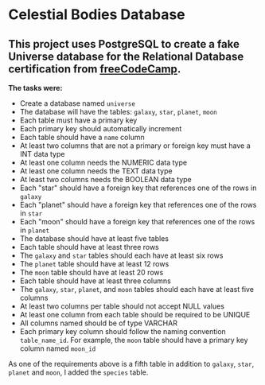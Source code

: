 # Celestial Bodies Database

## This project uses PostgreSQL to create a fake Universe database for the Relational Database certification from [freeCodeCamp](https://www.freecodecamp.org).

**The tasks were:**

- Create a database named `universe`
- The database will have the tables: `galaxy`, `star`, `planet`, `moon`
- Each table must have a primary key
- Each primary key should automatically increment
- Each table should have a `name` column
- At least two columns that are not a primary or foreign key must have a INT data type
- At least one column needs the NUMERIC data type
- At least one column needs the TEXT data type
- At least two columns needs the BOOLEAN data type
- Each "star" should have a foreign key that references one of the rows in `galaxy`
- Each "planet" should have a foreign key that references one of the rows in `star`
- Each "moon" should have a foreign key that references one of the rows in `planet`
- The database should have at least five tables
- Each table should have at least three rows
- The `galaxy` and `star` tables should each have at least six rows
- The `planet` table should have at least 12 rows
- The `moon` table should have at least 20 rows
- Each table should have at least three columns
- The `galaxy`, `star`, `planet`, and `moon` tables should each have at least five columns
- At least two columns per table should not accept NULL values
- At least one column from each table should be required to be UNIQUE
- All columns named <name> should be of type VARCHAR
- Each primary key column should follow the naming convention `table_name_id`. For example, the `moon` table should have a primary key column named `moon_id`

As one of the requirements above is a fifth table in addition to `galaxy`, `star`, `planet` and `moon`, I added the `species` table.
